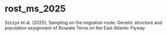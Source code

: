 # rost_ms_2025
Szczys et al. (2025); Sampling on the migration route: Genetic structure and population assignment of Roseate Terns on the East Atlantic Flyway
